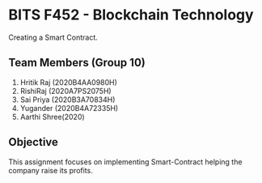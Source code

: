 # BITS F452 - Blockchain Technology

Creating a Smart Contract.

## Team Members (Group 10)
<ol>
  <li>Hritik Raj (2020B4AA0980H) </li>
  <li>RishiRaj (2020A7PS2075H) </li>
  <li>Sai Priya (2020B3A70834H)</li>
  <li>Yugander (2020B4A72335H)</li>
  <li>Aarthi Shree(2020)</li>
</ol>
 
## Objective 
This assignment focuses on implementing Smart-Contract helping the company raise its profits.
